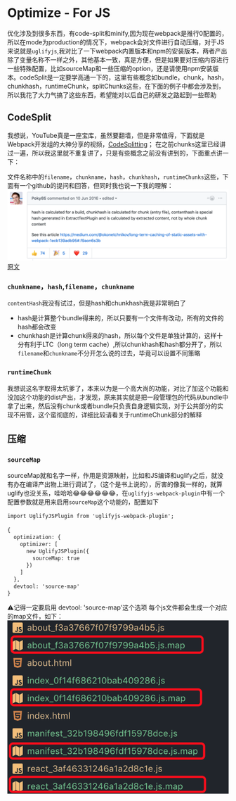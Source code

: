 # Optimize - For JS

优化涉及到很多东西，有code-split和minify,因为现在webpack是推行0配置的，所以在mode为production的情况下，webpack会对文件进行自动压缩，对于JS来说就是`uglifyjs`,我对比了一下webpack内置版本和npm的安装版本，两者产出除了变量名称不一样之外，其他基本一致，真是方便，但是如果要对压缩内容进行一些特殊配置，比如sourceMap和一些压缩的option，还是请使用npm安装版本。codeSplit是一定要学高通一下的，这里有些概念如bundle，chunk，hash，chunkhash，runtimeChunk，splitChunks这些，在下面的例子中都会涉及到，所以我花了大力气搞了这些东西，希望能对以后自己的研发之路起到一些帮助

## CodeSplit
我想说，YouTube真是一座宝库，虽然要翻墙，但是非常值得，下面就是Webpack开发组的大神分享的视频，[CodeSplitting](https://www.youtube.com/watch?v=tnwDajQ2Yms)；
在之前chunks这里已经讲过一遍，所以我这里就不重复讲了，只是有些概念之前没有讲到的，下面重点讲一下：

文件名称中的`filename`，`chunkname`，`hash`，`chunkhash`，`runtimeChunks`这些，下面有一个github的提问和回答，但同时我也说一下我的理解：
![what_s_difference_between_hash_chunkhash_contenthash](./docImgs/whatsdifferencebetweenhaschunkhashandcontenthash.png)
[原文](https://github.com/webpack-contrib/extract-text-webpack-plugin/issues/153)

### `chunkname`，`hash`,`filename`，`chunkname`
`contentHash`我没有试过，但是hash和chunkhash我是非常明白了
- hash是计算整个bundle得来的，所以只要有一个文件有改动，所有的文件的hash都会改变
- chunkhash是计算chunk得来的hash，所以每个文件是单独计算的，这样十分有利于LTC（long term cache）,所以chunkhash和hash都分开了，所以`filename`和`chunkname`不分开怎么说的过去，毕竟可以设置不同策略

### `runtimeChunk`
我想说这名字取得太坑爹了，本来以为是一个高大尚的功能，对比了加这个功能和没加这个功能的dist产出，才发现，原来其实就是把一段管理包的代码从bundle中拿了出来，然后没有chunk或者bundle只负责自身逻辑实现，对于公共部分的实现不用管，这个蛮彻底的，详细比较请看关于runtimeChunk部分的解释

## 压缩
### `sourceMap`
sourceMap就和名字一样，作用是资源映射，比如和JS编译和uglify之后，就没有办在编译产出物上进行调试了，（这个是书上说的），厉害的像我一样的，就算uglify也没关系，哇哈哈😂😂😂😂😂😂，在`uglifyjs-webpack-plugin`中有一个配置参数就是用来启用`sourceMap`这个功能的，配置如下
```
import UglifyJSPlugin from 'uglifyjs-webpack-plugin';

{
  optimization: {
    optimizer: [
      new UglifyJSPlugin({
        sourceMap: true
      })
    ]
  },
  devtool: 'source-map'
}
```
⚠️记得一定要启用 devtool: 'source-map'这个选项
每个js文件都会生成一个对应的map文件，如下：
![map](./docImgs/map.png)
